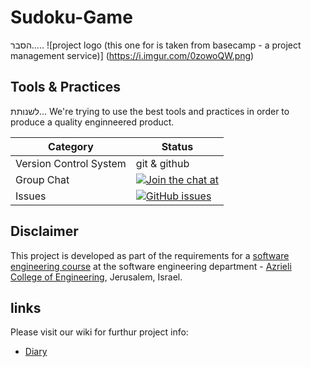 # Sudoku-Game


הסבר.....
![project logo (this one for is taken from basecamp - a project management service)]
(https://i.imgur.com/0zowoQW.png)


## Tools & Practices
לשנותת...
We're trying to use the best tools and practices in order to produce a quality enginneered product.

|Category|Status|
|---|---|
| Version Control System| git & github |
| Group Chat | [![Join the chat at ](https://badges.gitter.im/jce-il/project-template.svg)](https://gitter.im/jce-il/MI?utm_source=share-link&utm_medium=link&utm_campaign=share-link) |
| Issues | [![GitHub issues](https://img.shields.io/github/issues/jce-il/project-template.svg?style=flat)](https://github.com/esty6u/STORY-OF-LIFE/issues) |




## Disclaimer
This project is developed as part of the requirements for a [software engineering course](https://github.com/jce-il/se-class/wiki) at the software engineering department - [Azrieli College of Engineering](http://www.jce.ac.il/), Jerusalem, Israel.


## links

Please visit our wiki for furthur project info:

- [Diary](https://github.com/esty6u/STORY-OF-LIFE/wiki/User-Manual)



